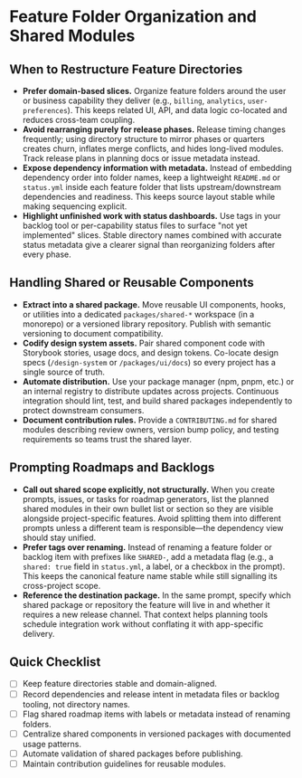 # Feature Folder Organization and Shared Modules

## When to Restructure Feature Directories
- **Prefer domain-based slices.** Organize feature folders around the user or business capability they deliver (e.g., `billing`, `analytics`, `user-preferences`). This keeps related UI, API, and data logic co-located and reduces cross-team coupling.
- **Avoid rearranging purely for release phases.** Release timing changes frequently; using directory structure to mirror phases or quarters creates churn, inflates merge conflicts, and hides long-lived modules. Track release plans in planning docs or issue metadata instead.
- **Expose dependency information with metadata.** Instead of embedding dependency order into folder names, keep a lightweight `README.md` or `status.yml` inside each feature folder that lists upstream/downstream dependencies and readiness. This keeps source layout stable while making sequencing explicit.
- **Highlight unfinished work with status dashboards.** Use tags in your backlog tool or per-capability status files to surface "not yet implemented" slices. Stable directory names combined with accurate status metadata give a clearer signal than reorganizing folders after every phase.

## Handling Shared or Reusable Components
- **Extract into a shared package.** Move reusable UI components, hooks, or utilities into a dedicated `packages/shared-*` workspace (in a monorepo) or a versioned library repository. Publish with semantic versioning to document compatibility.
- **Codify design system assets.** Pair shared component code with Storybook stories, usage docs, and design tokens. Co-locate design specs (`/design-system` or `/packages/ui/docs`) so every project has a single source of truth.
- **Automate distribution.** Use your package manager (npm, pnpm, etc.) or an internal registry to distribute updates across projects. Continuous integration should lint, test, and build shared packages independently to protect downstream consumers.
- **Document contribution rules.** Provide a `CONTRIBUTING.md` for shared modules describing review owners, version bump policy, and testing requirements so teams trust the shared layer.

## Prompting Roadmaps and Backlogs
- **Call out shared scope explicitly, not structurally.** When you create prompts, issues, or tasks for roadmap generators, list the planned shared modules in their own bullet list or section so they are visible alongside project-specific features. Avoid splitting them into different prompts unless a different team is responsible—the dependency view should stay unified.
- **Prefer tags over renaming.** Instead of renaming a feature folder or backlog item with prefixes like `SHARED-`, add a metadata flag (e.g., a `shared: true` field in `status.yml`, a label, or a checkbox in the prompt). This keeps the canonical feature name stable while still signalling its cross-project scope.
- **Reference the destination package.** In the same prompt, specify which shared package or repository the feature will live in and whether it requires a new release channel. That context helps planning tools schedule integration work without conflating it with app-specific delivery.

## Quick Checklist
- [ ] Keep feature directories stable and domain-aligned.
- [ ] Record dependencies and release intent in metadata files or backlog tooling, not directory names.
- [ ] Flag shared roadmap items with labels or metadata instead of renaming folders.
- [ ] Centralize shared components in versioned packages with documented usage patterns.
- [ ] Automate validation of shared packages before publishing.
- [ ] Maintain contribution guidelines for reusable modules.

